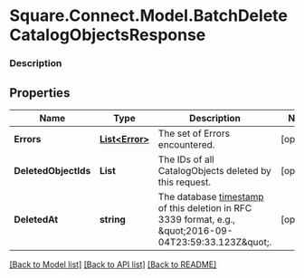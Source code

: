 # Square.Connect.Model.BatchDeleteCatalogObjectsResponse

### Description



## Properties

Name | Type | Description | Notes
------------ | ------------- | ------------- | -------------
**Errors** | [**List&lt;Error&gt;**](Error.md) | The set of Errors encountered. | [optional] 
**DeletedObjectIds** | **List<string>** | The IDs of all CatalogObjects deleted by this request. | [optional] 
**DeletedAt** | **string** | The database [timestamp](https://developer.squareup.com/docs/build-basics/working-with-dates) of this deletion in RFC 3339 format, e.g., \&quot;2016-09-04T23:59:33.123Z\&quot;. | [optional] 



[[Back to Model list]](../README.md#documentation-for-models) [[Back to API list]](../README.md#documentation-for-api-endpoints) [[Back to README]](../README.md)

